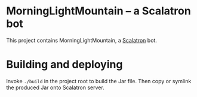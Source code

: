 # MorningLightMountain – a Scalatron bot

This project contains MorningLightMountain, a [Scalatron](http://scalatron.wordpress.com) bot.

# Building and deploying

Invoke `./build` in the project root to build the Jar file. Then copy or symlink the produced Jar onto Scalatron server.
